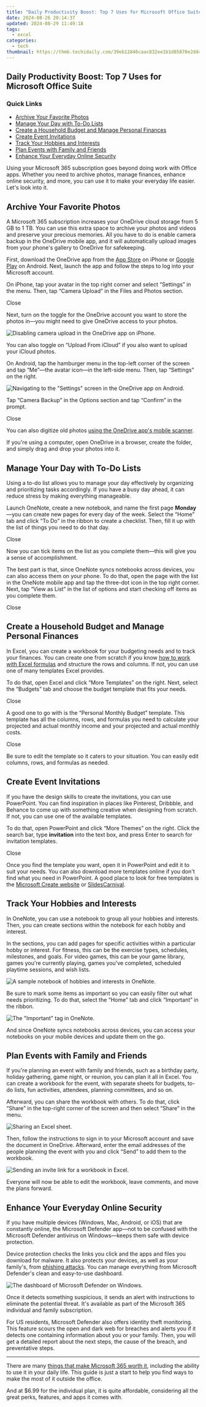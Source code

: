 ```yaml
---
title: "Daily Productivity Boost: Top 7 Uses for Microsoft Office Suite"
date: 2024-08-26 20:14:37
updated: 2024-08-29 11:49:18
tags:
  - excel
categories:
  - tech
thumbnail: https://thmb.techidaily.com/39eb12846caac832ee1b1d85070e2dd4cb557f02287ca2d451303bdd76b5dd20.jpg
---
```


## Daily Productivity Boost: Top 7 Uses for Microsoft Office Suite

### Quick Links

* [Archive Your Favorite Photos](https://eaxpv-info.techidaily.com/new-in-2024-how-to-gauge-if-an-mcn-is-right-for-your-youtube-journey/)
* [Manage Your Day with To-Do Lists](https://unlock-android.techidaily.com/how-to-lock-apps-on-honor-magic-5-lite-to-protect-your-individual-information-by-drfone-android/)
* [Create a Household Budget and Manage Personal Finances](https://digital-screen-recording.techidaily.com/the-ultimate-key-to-capturing-and-preserving-your-favorite-streamed-shows/)
* [Create Event Invitations](https://sim-unlock.techidaily.com/in-2024-how-to-check-if-your-nubia-red-magic-9-pro-is-unlocked-by-drfone-android/)
* [Track Your Hobbies and Interests](https://extra-lessons.techidaily.com/color-your-skies-dji-mini-2-and-air-2s-luts-complimentary-offer/)
* [Plan Events with Family and Friends](https://pokemon-go-android.techidaily.com/in-2024-catch-or-beat-sleeping-snorlax-on-pokemon-go-for-poco-x5-drfone-by-drfone-virtual-android/)
* [Enhance Your Everyday Online Security](https://facebook-clips.techidaily.com/new-mastering-sales-select-from-these-top-15-facebook-analytics-pros/)

 Using your Microsoft 365 subscription goes beyond doing work with Office apps. Whether you need to archive photos, manage finances, enhance online security, and more, you can use it to make your everyday life easier. Let's look into it.

##  Archive Your Favorite Photos

 A Microsoft 365 subscription increases your OneDrive cloud storage from 5 GB to 1 TB. You can use this extra space to archive your photos and videos and preserve your precious memories. All you have to do is enable camera backup in the OneDrive mobile app, and it will automatically upload images from your phone's gallery to OneDrive for safekeeping.

 First, download the OneDrive app from the [App Store](https://apps.apple.com/us/app/microsoft-onedrive/id477537958) on iPhone or [Google Play](https://www.anrdoezrs.net/links/3607085/type/dlg/sid/UUhtgUeUpU2003947/https://play.google.com/store/apps/details?id=com.microsoft.skydrive&hl=en) on Android. Next, launch the app and follow the steps to log into your Microsoft account.

 On iPhone, tap your avatar in the top right corner and select “Settings” in the menu. Then, tap “Camera Upload” in the Files and Photos section.

Close 

 Next, turn on the toggle for the OneDrive account you want to store the photos in—you might need to give OneDrive access to your photos.

![Disabling camera upload in the OneDrive app on iPhone.](https://static1.howtogeekimages.com/wordpress/wp-content/uploads/2024/07/turn-on-camera-upload-iphone.PNG) 

 You can also toggle on “Upload From iCloud” if you also want to upload your iCloud photos.

 On Android, tap the hamburger menu in the top-left corner of the screen and tap “Me”—the avatar icon—in the left-side menu. Then, tap “Settings” on the right.

![Navigating to the "Settings" screen in the OneDrive app on Android.](https://static1.howtogeekimages.com/wordpress/wp-content/uploads/2024/07/open-settings-onedrive-android.jpg) 

 Tap “Camera Backup” in the Options section and tap “Confirm” in the prompt.

Close 

 You can also digitize old photos [using the OneDrive app's mobile scanner](https://visual-screen-recording.techidaily.com/in-2024-professional-gamcapture-tools-and-tactics-for-quality-content/).

 If you're using a computer, open OneDrive in a browser, create the folder, and simply drag and drop your photos into it.

##  Manage Your Day with To-Do Lists

 Using a to-do list allows you to manage your day effectively by organizing and prioritizing tasks accordingly. If you have a busy day ahead, it can reduce stress by making everything manageable.

 Launch OneNote, create a new notebook, and name the first page **Monday**—you can create new pages for every day of the week. Select the “Home” tab and click “To Do” in the ribbon to create a checklist. Then, fill it up with the list of things you need to do that day.

Close 

 Now you can tick items on the list as you complete them—this will give you a sense of accomplishment.

 The best part is that, since OneNote syncs notebooks across devices, you can also access them on your phone. To do that, open the page with the list in the OneNote mobile app and tap the three-dot icon in the top right corner. Next, tap “View as List” in the list of options and start checking off items as you complete them.

Close 

##  Create a Household Budget and Manage Personal Finances

 In Excel, you can create a workbook for your budgeting needs and to track your finances. You can create one from scratch if you know [how to work with Excel formulas](https://youtube-docs.techidaily.com/n-2024-automate-playlist-retrieval-from-youtube-directly/) and structure the rows and columns. If not, you can use one of many templates Excel provides.

 To do that, open Excel and click “More Templates” on the right. Next, select the “Budgets” tab and choose the budget template that fits your needs.

Close 

 A good one to go with is the “Personal Monthly Budget” template. This template has all the columns, rows, and formulas you need to calculate your projected and actual monthly income and your projected and actual monthly costs.

Close 

 Be sure to edit the template so it caters to your situation. You can easily edit columns, rows, and formulas as needed.

##  Create Event Invitations

 If you have the design skills to create the invitations, you can use PowerPoint. You can find inspiration in places like Pinterest, Dribbble, and Behance to come up with something creative when designing from scratch. If not, you can use one of the available templates.

 To do that, open PowerPoint and click “More Themes” on the right. Click the search bar, type **invitation** into the text box, and press Enter to search for invitation templates.

Close 

 Once you find the template you want, open it in PowerPoint and edit it to suit your needs. You can also download more templates online if you don't find what you need in PowerPoint. A good place to look for free templates is the [Microsoft Create website](https://create.microsoft.com/en-us/templates/invitations) or [SlidesCarnival](https://www.slidescarnival.com/).

##  Track Your Hobbies and Interests

 In OneNote, you can use a notebook to group all your hobbies and interests. Then, you can create sections within the notebook for each hobby and interest.

 In the sections, you can add pages for specific activities within a particular hobby or interest. For fitness, this can be the exercise types, schedules, milestones, and goals. For video games, this can be your game library, games you're currently playing, games you've completed, scheduled playtime sessions, and wish lists.

![A sample notebook of hobbies and interests in OneNote.](https://static1.howtogeekimages.com/wordpress/wp-content/uploads/2024/07/hobbies-interests-checklist-onenote.png) 

 Be sure to mark some items as important so you can easily filter out what needs prioritizing. To do that, select the “Home” tab and click “Important” in the ribbon.

![The "Important" tag in OneNote.](https://static1.howtogeekimages.com/wordpress/wp-content/uploads/2024/07/important-tag-onenote.png) 

 And since OneNote syncs notebooks across devices, you can access your notebooks on your mobile devices and update them on the go.

##  Plan Events with Family and Friends

 If you're planning an event with family and friends, such as a birthday party, holiday gathering, game night, or reunion, you can plan it all in Excel. You can create a workbook for the event, with separate sheets for budgets, to-do lists, fun activities, attendees, planning committees, and so on.

 Afterward, you can share the workbook with others. To do that, click “Share” in the top-right corner of the screen and then select “Share” in the menu.

![Sharing an Excel sheet.](https://static1.howtogeekimages.com/wordpress/wp-content/uploads/2024/07/share-excel-workbook.png) 

 Then, follow the instructions to sign in to your Microsoft account and save the document in OneDrive. Afterward, enter the email addresses of the people planning the event with you and click “Send” to add them to the workbook.

![Sending an invite link for a workbook in Excel.](https://static1.howtogeekimages.com/wordpress/wp-content/uploads/2024/07/sending-invite-excel-workbook.png) 

 Everyone will now be able to edit the workbook, leave comments, and move the plans forward.

##  Enhance Your Everyday Online Security

 If you have multiple devices (Windows, Mac, Android, or iOS) that are constantly online, the Microsoft Defender app—not to be confused with the Microsoft Defender antivirus on Windows—keeps them safe with device protection.

 Device protection checks the links you click and the apps and files you download for malware. It also protects your devices, as well as your family's, from [phishing attacks](https://visual-screen-recording.techidaily.com/updated-in-2024-the-essential-filmmakers-toolkit-a-guide-to-audio-recording/). You can manage everything from Microsoft Defender's clean and easy-to-use dashboard.

![The dashboard of Microsoft Defender on Windows.](https://static1.howtogeekimages.com/wordpress/wp-content/uploads/2024/07/microsoft-defender-app-windows.jpg) 

 Once it detects something suspicious, it sends an alert with instructions to eliminate the potential threat. It's available as part of the Microsoft 365 individual and family subscription.

 For US residents, Microsoft Defender also offers identity theft monitoring. This feature scours the open and dark web for breaches and alerts you if it detects one containing information about you or your family. Then, you will get a detailed report about the next steps, the cause of the breach, and preventative steps.

---

 There are many [things that make Microsoft 365 worth it](https://location-social.techidaily.com/how-to-change-your-honor-90-location-on-life360-without-anyone-knowing-drfone-by-drfone-virtual-android/), including the ability to use it in your daily life. This guide is just a start to help you find ways to make the most of it outside the office.

 And at $6.99 for the individual plan, it is quite affordable, considering all the great perks, features, and apps it comes with.

<ins class="adsbygoogle"
     style="display:block"
     data-ad-format="autorelaxed"
     data-ad-client="ca-pub-7571918770474297"
     data-ad-slot="1223367746"></ins>



<ins class="adsbygoogle"
     style="display:block"
     data-ad-client="ca-pub-7571918770474297"
     data-ad-slot="8358498916"
     data-ad-format="auto"
     data-full-width-responsive="true"></ins>
